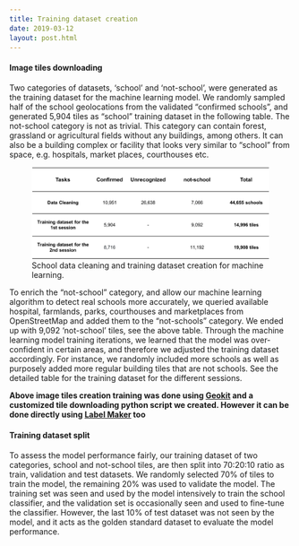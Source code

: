 ```yaml
---
title: Training dataset creation
date: 2019-03-12
layout: post.html
---
```


#### Image tiles downloading

Two categories of datasets, ‘school’ and ‘not-school’, were generated as the training dataset for the machine learning model. We randomly sampled half of the school geolocations from the validated “confirmed schools”, and generated 5,904 tiles as “school” training dataset in the following table. The not-school category is not as trivial. This category can contain forest, grassland or agricultural fields without any buildings, among others. It can also be a building complex or facility that looks very similar to “school” from space, e.g. hospitals, market places, courthouses etc.

<figure class="align-center">
	<img src="assets/graphics/content/methodology/schools_table_1.png" alt="data cleaning" />
	<figcaption> School data cleaning and training dataset creation for machine learning.</figcaption>
</figure>

To enrich the “not-school” category, and allow our machine learning algorithm to detect real schools more accurately, we queried available hospital, farmlands, parks, courthouses and marketplaces from OpenStreetMap and added them to the “not-schools” category. We ended up with  9,092 ‘not-school’ tiles, see the above table. Through the machine learning model training iterations, we learned that the model was over-confident in certain areas, and therefore we adjusted the training dataset accordingly. For instance, we randomly included more schools as well as purposely added more regular building tiles that are not schools. See the detailed table for the training dataset for the different sessions.



**Above image tiles creation training was done using [Geokit](https://github.com/developmentseed/geokit) and a customized tile downloading python script we created. However it can be done directly using [Label Maker](https://github.com/developmentseed/label-maker) too**

#### Training dataset split

To assess the model performance fairly, our training dataset of two categories, school and not-school tiles, are then split into 70:20:10 ratio as train, validation and test datasets. We randomly selected 70% of tiles to train the model, the remaining 20% was used to validate the model. The training set was seen and used by the model intensively to train the school classifier, and the validation set is occasionally seen and used to fine-tune the classifier. However, the last 10% of test dataset was not seen by the model, and it acts as the golden standard dataset to evaluate the model performance.
